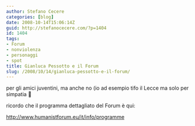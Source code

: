 ```yaml
---
author: Stefano Cecere
categories: [blog]
date: 2008-10-14T15:06:14Z
guid: http://stefanocecere.com/?p=1404
id: 1404
tags:
- Forum
- nonviolenza
- personaggi
- spot
title: Gianluca Pessotto e il Forum
slug: /2008/10/14/gianluca-pessotto-e-il-forum/
---
```


per gli amici juventini, ma anche no (io ad esempio tifo il Lecce ma solo per simpatia 🙂

ricordo che il programma dettagliato del Forum è qui:
  
 <http://www.humanistforum.eu/it/info/programme>